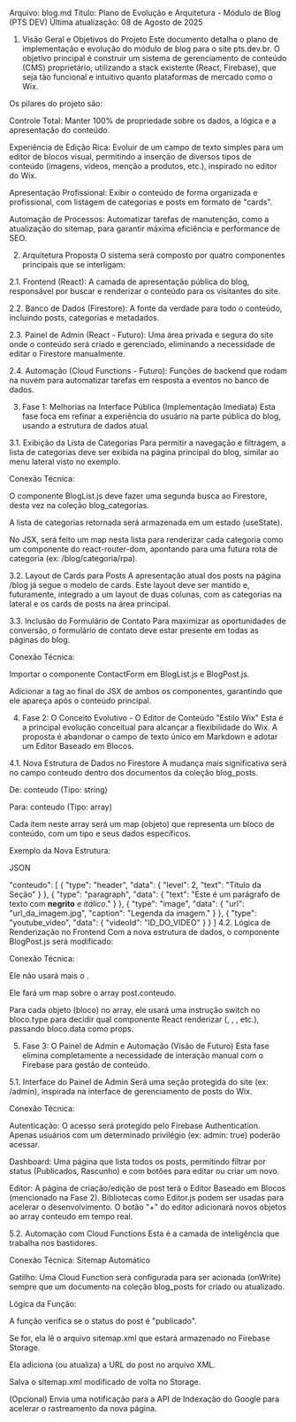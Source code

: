 Arquivo: blog.md
Título: Plano de Evolução e Arquitetura - Módulo de Blog (PTS DEV)
Última atualização: 08 de Agosto de 2025
1. Visão Geral e Objetivos do Projeto
Este documento detalha o plano de implementação e evolução do módulo de blog para o site pts.dev.br. O objetivo principal é construir um sistema de gerenciamento de conteúdo (CMS) proprietário, utilizando a stack existente (React, Firebase), que seja tão funcional e intuitivo quanto plataformas de mercado como o Wix.

Os pilares do projeto são:

Controle Total: Manter 100% de propriedade sobre os dados, a lógica e a apresentação do conteúdo.

Experiência de Edição Rica: Evoluir de um campo de texto simples para um editor de blocos visual, permitindo a inserção de diversos tipos de conteúdo (imagens, vídeos, menção a produtos, etc.), inspirado no editor do Wix.

Apresentação Profissional: Exibir o conteúdo de forma organizada e profissional, com listagem de categorias e posts em formato de "cards".

Automação de Processos: Automatizar tarefas de manutenção, como a atualização do sitemap, para garantir máxima eficiência e performance de SEO.

2. Arquitetura Proposta
O sistema será composto por quatro componentes principais que se interligam:

2.1. Frontend (React): A camada de apresentação pública do blog, responsável por buscar e renderizar o conteúdo para os visitantes do site.

2.2. Banco de Dados (Firestore): A fonte da verdade para todo o conteúdo, incluindo posts, categorias e metadados.

2.3. Painel de Admin (React - Futuro): Uma área privada e segura do site onde o conteúdo será criado e gerenciado, eliminando a necessidade de editar o Firestore manualmente.

2.4. Automação (Cloud Functions - Futuro): Funções de backend que rodam na nuvem para automatizar tarefas em resposta a eventos no banco de dados.

3. Fase 1: Melhorias na Interface Pública (Implementação Imediata)
Esta fase foca em refinar a experiência do usuário na parte pública do blog, usando a estrutura de dados atual.

3.1. Exibição da Lista de Categorias
Para permitir a navegação e filtragem, a lista de categorias deve ser exibida na página principal do blog, similar ao menu lateral visto no exemplo.

Conexão Técnica:

O componente BlogList.js deve fazer uma segunda busca ao Firestore, desta vez na coleção blog_categorias.

A lista de categorias retornada será armazenada em um estado (useState).

No JSX, será feito um map nesta lista para renderizar cada categoria como um componente <Link> do react-router-dom, apontando para uma futura rota de categoria (ex: /blog/categoria/rpa).

3.2. Layout de Cards para Posts
A apresentação atual dos posts na página /blog já segue o modelo de cards. Este layout deve ser mantido e, futuramente, integrado a um layout de duas colunas, com as categorias na lateral e os cards de posts na área principal.

3.3. Inclusão do Formulário de Contato
Para maximizar as oportunidades de conversão, o formulário de contato deve estar presente em todas as páginas do blog.

Conexão Técnica:

Importar o componente ContactForm em BlogList.js e BlogPost.js.

Adicionar a tag <ContactForm /> ao final do JSX de ambos os componentes, garantindo que ele apareça após o conteúdo principal.

4. Fase 2: O Conceito Evolutivo - O Editor de Conteúdo "Estilo Wix"
Esta é a principal evolução conceitual para alcançar a flexibilidade do Wix. A proposta é abandonar o campo de texto único em Markdown e adotar um Editor Baseado em Blocos.

4.1. Nova Estrutura de Dados no Firestore
A mudança mais significativa será no campo conteudo dentro dos documentos da coleção blog_posts.

De: conteudo (Tipo: string)

Para: conteudo (Tipo: array)

Cada item neste array será um map (objeto) que representa um bloco de conteúdo, com um tipo e seus dados específicos.

Exemplo da Nova Estrutura:

JSON

"conteudo": [
  { "type": "header", "data": { "level": 2, "text": "Título da Seção" } },
  { "type": "paragraph", "data": { "text": "Este é um parágrafo de texto com <strong>negrito</strong> e <em>itálico</em>." } },
  { "type": "image", "data": { "url": "url_da_imagem.jpg", "caption": "Legenda da imagem." } },
  { "type": "youtube_video", "data": { "videoId": "ID_DO_VIDEO" } }
]
4.2. Lógica de Renderização no Frontend
Com a nova estrutura de dados, o componente BlogPost.js será modificado:

Conexão Técnica:

Ele não usará mais o <ReactMarkdown>.

Ele fará um map sobre o array post.conteudo.

Para cada objeto (bloco) no array, ele usará uma instrução switch no bloco.type para decidir qual componente React renderizar (<HeaderBlock>, <ParagraphBlock>, <ImageBlock>, etc.), passando bloco.data como props.

5. Fase 3: O Painel de Admin e Automação (Visão de Futuro)
Esta fase elimina completamente a necessidade de interação manual com o Firebase para gestão de conteúdo.

5.1. Interface do Painel de Admin
Será uma seção protegida do site (ex: /admin), inspirada na interface de gerenciamento de posts do Wix.

Conexão Técnica:

Autenticação: O acesso será protegido pelo Firebase Authentication. Apenas usuários com um determinado privilégio (ex: admin: true) poderão acessar.

Dashboard: Uma página que lista todos os posts, permitindo filtrar por status (Publicados, Rascunho) e com botões para editar ou criar um novo.

Editor: A página de criação/edição de post terá o Editor Baseado em Blocos (mencionado na Fase 2). Bibliotecas como Editor.js podem ser usadas para acelerar o desenvolvimento. O botão "+" do editor adicionará novos objetos ao array conteudo em tempo real.

5.2. Automação com Cloud Functions
Esta é a camada de inteligência que trabalha nos bastidores.

Conexão Técnica: Sitemap Automático

Gatilho: Uma Cloud Function será configurada para ser acionada (onWrite) sempre que um documento na coleção blog_posts for criado ou atualizado.

Lógica da Função:

A função verifica se o status do post é "publicado".

Se for, ela lê o arquivo sitemap.xml que estará armazenado no Firebase Storage.

Ela adiciona (ou atualiza) a URL do post no arquivo XML.

Salva o sitemap.xml modificado de volta no Storage.

(Opcional) Envia uma notificação para a API de Indexação do Google para acelerar o rastreamento da nova página.